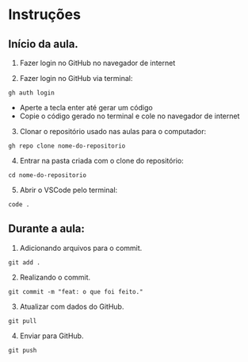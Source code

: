 # Instruções

## Início da aula.

1) Fazer login no GitHub no navegador de internet


2) Fazer login no GitHub via terminal:
```
gh auth login
```
- Aperte a tecla enter até gerar um código
- Copie o código gerado no terminal e cole no navegador de internet


3) Clonar o repositório usado nas aulas para o computador:
```
gh repo clone nome-do-repositorio
```


4) Entrar na pasta criada com o clone do repositório:
```
cd nome-do-repositorio
```

5) Abrir o VSCode pelo terminal:
```
code .
```

## Durante a aula:

1) Adicionando arquivos para o commit.
```
git add .
```

2) Realizando o commit.
```
git commit -m "feat: o que foi feito."
```

3) Atualizar com dados do GitHub.
```
git pull
```

4) Enviar para GitHub.
```
git push
```
